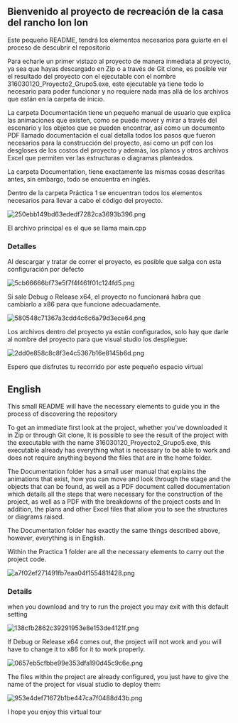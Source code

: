 ## Bienvenido al proyecto de recreación de la casa del rancho lon lon

Este pequeño README, tendrá los elementos necesarios para guiarte en el proceso de descubrir el repositorio

Para echarle un primer vistazo al proyecto de manera inmediata al proyecto, ya sea que hayas descargado en Zip o a través de Git clone,
es posible ver el resultado del proyecto con el ejecutable con el nombre 316030120_Proyecto2_Grupo5.exe, este ejecutable ya tiene todo
lo necesario para poder funcionar y no requiere nada mas allá de los archivos que están en la carpeta de inicio.

La carpeta Documentación tiene un pequeño manual de usuario que explica las animaciones que existen, como se puede mover y mirar
a través del escenario y los objetos que se pueden encontrar, así como un documento PDF llamado documentación el cual detalla todos
los pasos que fueron necesarios para la construcción del proyecto, así como un pdf con los desgloses de los costos del proyecto y
además, los planos y otros archivos Excel que permiten ver las estructuras o diagramas planteados.

La carpeta Documentation, tiene exactamente las mismas cosas descritas antes, sin embargo, todo se encuentra en inglés.


Dentro de la carpeta Práctica 1 se encuentran todos los elementos necesarios para llevar a cabo el código del proyecto.

![250ebb149bd63ededf7282ca3693b396.png](../../_resources/250ebb149bd63ededf7282ca3693b396.png)

El archivo principal es el que se llama main.cpp

### Detalles
Al descargar y tratar de correr el proyecto, es posible que salga con esta configuración por defecto

![5cb66666bf73e5f7f4f461f01c124fd5.png](../../_resources/5cb66666bf73e5f7f4f461f01c124fd5.png)

Si sale Debug o Release x64, el proyecto no funcionará habra que cambiarlo a x86 para que funcione adecuadamente.

![580548c71367a3cdd4c6c6a79d3ece64.png](../../_resources/580548c71367a3cdd4c6c6a79d3ece64.png)

Los archivos dentro del proyecto ya están configurados, solo hay que darle al nombre del proyecto para que visual studio los despliegue:

![2dd0e858c8c8f3e4c5367b16e8145b6d.png](../../_resources/2dd0e858c8c8f3e4c5367b16e8145b6d.png)

Espero que disfrutes tu recorrido por este pequeño espacio virtual

## English

This small README will have the necessary elements to guide you in the process of discovering the repository

To get an immediate first look at the project, whether you've downloaded it in Zip or through Git clone,
It is possible to see the result of the project with the executable with the name 316030120_Proyecto2_Grupo5.exe, this executable already has everything
what is necessary to be able to work and does not require anything beyond the files that are in the home folder.

The Documentation folder has a small user manual that explains the animations that exist, how you can move and look
through the stage and the objects that can be found, as well as a PDF document called documentation which details all
the steps that were necessary for the construction of the project, as well as a PDF with the breakdowns of the project costs and
In addition, the plans and other Excel files that allow you to see the structures or diagrams raised.

The Documentation folder has exactly the same things described above, however, everything is in English.

Within the Practica 1 folder are all the necessary elements to carry out the project code.

![a7f02ef271491fb7eaa04f155481f428.png](../../_resources/a7f02ef271491fb7eaa04f155481f428.png)

### Details
when you download and try to run the project you may exit with this default setting

![138cfb2862c39291953e8e153de4121f.png](../../_resources/138cfb2862c39291953e8e153de4121f.png)

If Debug or Release x64 comes out, the project will not work and you will have to change it to x86 for it to work properly.

![0657eb5cfbbe99e353dfa190d45c9c6e.png](../../_resources/0657eb5cfbbe99e353dfa190d45c9c6e.png)

The files within the project are already configured, you just have to give the name of the project for visual studio to deploy them:

![953e4def71672b1be447ca7f0488d43b.png](../../_resources/953e4def71672b1be447ca7f0488d43b.png)

I hope you enjoy this virtual tour 